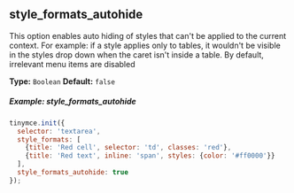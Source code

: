 ## style_formats_autohide

This option enables auto hiding of styles that can't be applied to the current context. For example: if a style applies only to tables, it wouldn't be visible in the styles drop down when the caret isn't inside a table. By default, irrelevant menu items are disabled

**Type:** `Boolean`
**Default:** `false`

##### Example: style_formats_autohide

```js
tinymce.init({
  selector: 'textarea',
  style_formats: [
    {title: 'Red cell', selector: 'td', classes: 'red'},
    {title: 'Red text', inline: 'span', styles: {color: '#ff0000'}}
  ],
  style_formats_autohide: true
});
```
